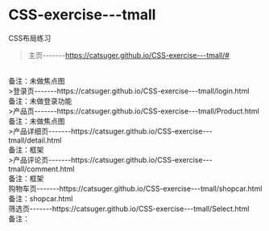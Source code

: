 # CSS-exercise---tmall
CSS布局练习

>主页-------https://catsuger.github.io/CSS-exercise---tmall/#
<br/>
备注：未做焦点图<br/>
>登录页-------https://catsuger.github.io/CSS-exercise---tmall/login.html<br/>
备注：未做登录功能<br/>
>产品页-------https://catsuger.github.io/CSS-exercise---tmall/Product.html<br/>
备注：未做焦点图<br/>
>产品详细页-------https://catsuger.github.io/CSS-exercise---tmall/detail.html<br/>
备注：框架<br/>
>产品评论页-------https://catsuger.github.io/CSS-exercise---tmall/comment.html<br/>
备注：框架<br/>
购物车页-------https://catsuger.github.io/CSS-exercise---tmall/shopcar.html<br/>
备注：shopcar.html<br/>
筛选页-------https://catsuger.github.io/CSS-exercise---tmall/Select.html  <br/>
备注：<br/>
